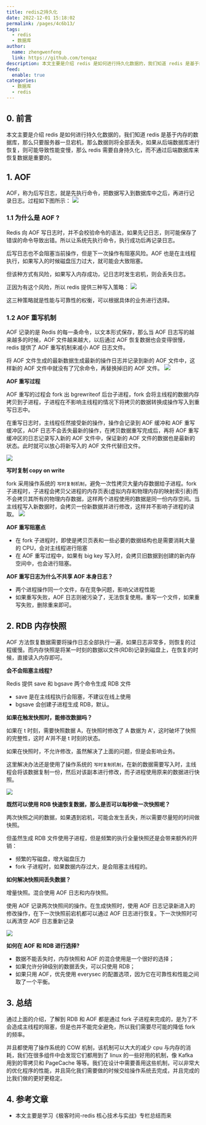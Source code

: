 ```yaml
---
title: redis之持久化
date: 2022-12-01 15:18:02
permalink: /pages/4c6b13/
tags: 
  - redis
  - 数据库
author: 
  name: zhengwenfeng
  link: https://github.com/tenqaz
description: 本文主要是介绍 redis 是如何进行持久化数据的，我们知道 redis 是基于内存的数据库，那么只要服务器一旦宕机，那么数据则将全部丢失，如果从后端数据库进行恢复，则可能导致性能变慢，那么 redis 需要自身持久化，而不通过后端数据库来恢复数据是重要的。
feed: 
  enable: true
categories: 
  - 数据库
  - redis
---
```

## 0. 前言

本文主要是介绍 redis 是如何进行持久化数据的，我们知道 redis 是基于内存的数据库，那么只要服务器一旦宕机，那么数据则将全部丢失，如果从后端数据库进行恢复，则可能导致性能变慢，那么 redis 需要自身持久化，而不通过后端数据库来恢复数据是重要的。

## 1. AOF

AOF，称为后写日志，就是先执行命令，把数据写入到数据库中之后，再进行记录日志。过程如下图所示：
![](https://gcore.jsdelivr.net/gh/tenqaz/BLOG-CDN@main/20210805185829.png)

### 1.1 为什么是 AOF ?

Redis 向 AOF 写日志时，并不会校验命令的语法，如果先记日志，则可能保存了错误的命令导致出错。所以让系统先执行命令，执行成功后再记录日志。

后写日志也不会阻塞当前操作，但是下一次操作有阻塞风险。AOF 也是在主线程执行，如果写入的时候磁盘压力过大，就可能会大致阻塞。

但该种方式有风险，如果写入内存成功，记日志时发生宕机，则会丢失日志。

正因为有这个风险，所以 redis 提供三种写入策略：
![](https://gcore.jsdelivr.net/gh/tenqaz/BLOG-CDN@main/20210805190154.png)

这三种策略就是性能与可靠性的权衡，可以根据具体的业务进行选择。

### 1.2 AOF 重写机制

AOF 记录的是 Redis 的每一条命令，以文本形式保存，那么当 AOF 日志写的越来越多的时候，AOF 文件越来越大，以后通过 AOF 恢复数据也会变得很慢，redis 提供了 AOF 重写机制来减小 AOF 日志文件。


将 AOF 文件生成的最新数据生成最新的操作日志并记录到新的 AOF 文件中，这样新的 AOF 文件中就没有了冗余命令，再替换掉旧的 AOF 文件。
![](https://gcore.jsdelivr.net/gh/tenqaz/BLOG-CDN@main/20210805192304.png)

**AOF 重写过程**

AOF 重写的过程会 fork 出 bgrewriteof 后台子进程，fork 会将主线程的数据内存拷贝到子进程，子进程在不影响主线程的情况下将拷贝的数据转换成操作写入到重写日志中。

在重写日志时，主线程任然接受新的操作，操作会记录到 AOF 缓冲和 AOF 重写缓冲区，AOF 日志不会丢失最新的操作，在拷贝数据重写完成后，再将 AOF 重写缓冲区的日志记录写入新的 AOF 文件中，保证新的 AOF 文件的数据也是最新的状态。此时就可以放心将新写入的 AOF 文件代替旧文件。


![](https://gcore.jsdelivr.net/gh/tenqaz/BLOG-CDN@main/20210805192829.png)

**写时复制 copy on write**

fork 采用操作系统的 `写时复制机制`，避免一次性拷贝大量内存数据给子进程。fork 子进程时，子进程会拷贝父进程的内存页表(虚拟内存和物理内存的映射索引表)而不会拷贝其所有的物理内存数据，这样两个进程使用的数据是同一份内存空间。当主线程写入新数据时，会拷贝一份新数据并进行修改，这样并不影响子进程的读取。
![](https://gcore.jsdelivr.net/gh/tenqaz/BLOG-CDN@main/16698572637261669857262993.png)

**AOF 重写阻塞点**

* 在 fork 子进程时，即使是拷贝页表和一些必要的数据结构也是需要消耗大量的 CPU，会对主线程进行阻塞
* 在 AOF 重写过程中，如果有 big key 写入时，会拷贝旧数据到创建的新内存空间中，也会进行阻塞。


**AOF 重写日志为什么不共享 AOF 本身日志？**

* 两个进程操作同一个文件，存在竞争问题，影响父进程性能
* 如果重写失败，AOF 日志则被污染了，无法恢复使用。重写一个文件，如果重写失败，删除重来即可。

## 2. RDB 内存快照

AOF 方法恢复数据需要将操作日志全部执行一遍，如果日志非常多，则恢复的过程缓慢。而内存快照是将某一时刻的数据以文件(RDB)记录到磁盘上，在恢复的时候，直接读入内存即可。

**会不会阻塞主线程?**

Redis 提供 save 和 bgsave 两个命令生成 RDB 文件

* save 是在主线程执行会阻塞，不建议在线上使用
* bgsave 会创建子进程生成 RDB，默认。

**如果在触发快照时，能修改数据吗？**

如果在 t 时刻，需要快照数据 A，在快照时修改了 A 数据为 A'，这时破坏了快照的完整性，这时 A'并不是 t 时刻的状态。

如果在快照时，不允许修改，虽然解决了上面的问题，但是会影响业务。

这里解决办法还是使用了操作系统的 `写时复制机制`，在新的数据需要写入时，主线程会将该数据复制一份，然后对该副本进行修改，而子进程使用原来的数据进行快照。

![](https://gcore.jsdelivr.net/gh/tenqaz/BLOG-CDN@main/20210806164754.png)

**既然可以使用 RDB 快速恢复数据，那么是否可以每秒做一次快照呢？**

两次快照之间的数据，如果遇到宕机，可能会发生丢失，所以需要尽量短的时间做快照。

但虽然生成 RDB 文件使用子进程，但是频繁的执行全量快照还是会带来额外的开销：

* 频繁的写磁盘，增大磁盘压力
* fork 子进程时，如果数据内存过大，是会阻塞主线程的。

**如何解决快照间丢失数据？**

增量快照。混合使用 AOF 日志和内存快照。

使用 AOF 记录两次快照间的操作。在生成快照时，使用 AOF 日志记录新进入的修改操作，在下一次快照前宕机都可以通过 AOF 日志进行恢复。下一次快照时可以再清空 AOF 日志重新记录

![](https://gcore.jsdelivr.net/gh/tenqaz/BLOG-CDN@main/20210806170233.png)

**如何在 AOF 和 RDB 进行选择?**

* 数据不能丢失时，内存快照和 AOF 的混合使用是一个很好的选择；
* 如果允许分钟级别的数据丢失，可以只使用 RDB；
* 如果只用 AOF，优先使用 everysec 的配置选项，因为它在可靠性和性能之间取了一个平衡。


## 3. 总结

通过上面的介绍，了解到 RDB 和 AOF 都是通过 fork 子进程来完成的，是为了不会造成主线程的阻塞，但是也并不能完全避免，所以我们需要尽可能的降低 fork 的频率。

并且都使用了操作系统的 COW 机制，该机制可以大大的减少 cpu 与内存的消耗，我们在很多组件中会发现它们都用到了 linux 的一些好用的机制，像 Kafka 用到的零拷贝和 PageCache 等等。我们在设计中需要善用这些机制，可以非常大的优化程序的性能，并且简化我们需要做的时候交给操作系统去完成，并且完成的比我们做的更好更稳定。


## 4. 参考文章

* 本文主要是学习《极客时间-redis 核心技术与实战》专栏总结而来